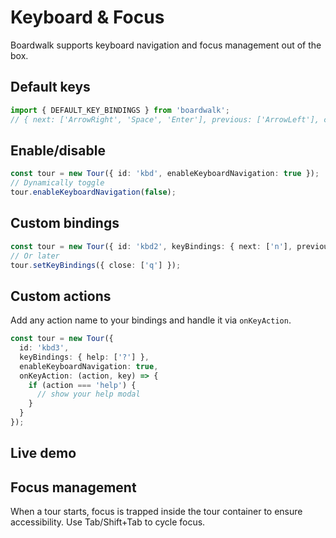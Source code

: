 # Keyboard & Focus

Boardwalk supports keyboard navigation and focus management out of the box.

## Default keys
```ts
import { DEFAULT_KEY_BINDINGS } from 'boardwalk';
// { next: ['ArrowRight', 'Space', 'Enter'], previous: ['ArrowLeft'], close: ['Escape'] }
```

## Enable/disable
```ts
const tour = new Tour({ id: 'kbd', enableKeyboardNavigation: true });
// Dynamically toggle
tour.enableKeyboardNavigation(false);
```

## Custom bindings
```ts
const tour = new Tour({ id: 'kbd2', keyBindings: { next: ['n'], previous: ['p'] } });
// Or later
tour.setKeyBindings({ close: ['q'] });
```

## Custom actions
Add any action name to your bindings and handle it via `onKeyAction`.
```ts
const tour = new Tour({
  id: 'kbd3',
  keyBindings: { help: ['?'] },
  enableKeyboardNavigation: true,
  onKeyAction: (action, key) => {
    if (action === 'help') {
      // show your help modal
    }
  }
});
```

## Live demo
<DemoKeyboard />

## Focus management
When a tour starts, focus is trapped inside the tour container to ensure accessibility. Use Tab/Shift+Tab to cycle focus.
